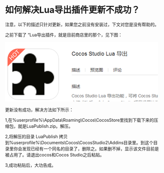# **如何解决Lua导出插件更新不成功？** #

注意，以下的描述只针对更新，如果您之前没有安装过，下文对您是没有帮助的。

之前下载了 “Lua导出插件，就是目前商店里的那个，见下图：

   ![image](res/image001.png) 

更新没有成功，解决方法如下所示： 
     
1,在%userprofile%\AppData\Roaming\Cocos\CocosStore里找到下载下来的压缩包，就是LuaPublish.zip。解压。 

2,将解压的目录 LuaPublish 拷贝到%userprofile%\Documents\Cocos\CocosStudio2\Addins目录里。到这个目录里你会发现已经有一个同名的目录了，删除之。如果删不掉，显示该文件目前是被占用了。请退出cocos和Cocos Studio之后粘贴。 
    
3,成功粘贴后，大功告成。 
 